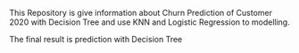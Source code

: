 This Repository is give information about Churn Prediction of Customer 2020 with Decision Tree and use KNN and Logistic Regression to modelling.

The final result is prediction with Decision Tree
